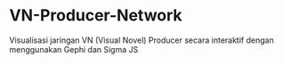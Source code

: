 # VN-Producer-Network
Visualisasi jaringan VN (Visual Novel) Producer secara interaktif dengan menggunakan Gephi dan Sigma JS

